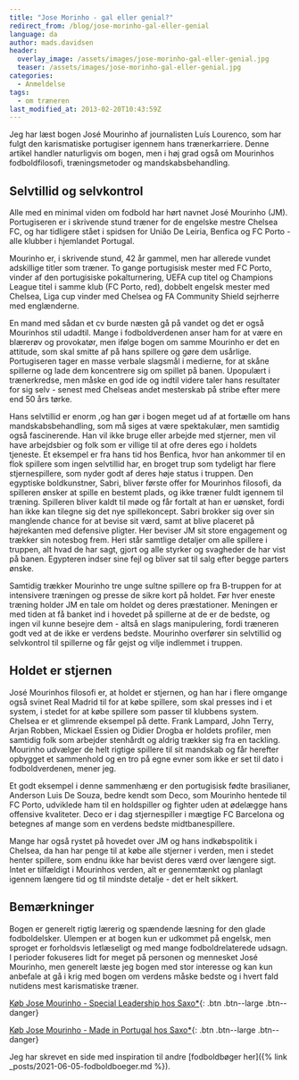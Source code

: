 ```yaml
---
title: "Jose Morinho - gal eller genial?"
redirect_from: /blog/jose-morinho-gal-eller-genial
language: da
author: mads.davidsen
header:
  overlay_image: /assets/images/jose-morinho-gal-eller-genial.jpg
  teaser: /assets/images/jose-morinho-gal-eller-genial.jpg
categories:
  - Anmeldelse
tags:
  - om træneren
last_modified_at: 2013-02-20T10:43:59Z
---
```


Jeg har læst bogen José Mourinho af journalisten Luís Lourenco, som har fulgt den karismatiske portugiser igennem hans trænerkarriere. Denne artikel handler naturligvis om bogen, men i høj grad også om Mourinhos fodboldfilosofi, træningsmetoder og mandskabsbehandling.

Selvtillid og selvkontrol
-------------------------

Alle med en minimal viden om fodbold har hørt navnet José Mourinho (JM). Portugiseren er i skrivende stund træner for de engelske mestre Chelsea FC, og har tidligere stået i spidsen for Uniâo De Leiria, Benfica og FC Porto - alle klubber i hjemlandet Portugal.

Mourinho er, i skrivende stund, 42 år gammel, men har allerede vundet adskillige titler som træner. To gange portugisisk mester med FC Porto, vinder af den portugisiske pokalturnering, UEFA cup titel og Champions League titel i samme klub (FC Porto, red), dobbelt engelsk mester med Chelsea, Liga cup vinder med Chelsea og FA Community Shield sejrherre med englænderne.

En mand med sådan et cv burde næsten gå på vandet og det er også Mourinhos stil udadtil. Mange i fodboldverdenen anser ham for at være en blærerøv og provokatør, men ifølge bogen om samme Mourinho er det en attitude, som skal smitte af på hans spillere og gøre dem usårlige. Portugiseren tager en masse verbale slagsmål i medierne, for at skåne spillerne og lade dem koncentrere sig om spillet på banen. Upopulært i trænerkredse, men måske en god ide og indtil videre taler hans resultater for sig selv - senest med Chelseas andet mesterskab på stribe efter mere end 50 års tørke.

Hans selvtillid er enorm ,og han gør i bogen meget ud af at fortælle om hans mandskabsbehandling, som må siges at være spektakulær, men samtidig også fascinerende. Han vil ikke bruge eller arbejde med stjerner, men vil have arbejdsbier og folk som er villige til at ofre deres ego i holdets tjeneste. Et eksempel er fra hans tid hos Benfica, hvor han ankommer til en flok spillere som ingen selvtillid har, en broget trup som tydeligt har flere stjernespillere, som nyder godt af deres høje status i truppen. Den egyptiske boldkunstner, Sabri, bliver første offer for Mourinhos filosofi, da spilleren ønsker at spille en bestemt plads, og ikke træner fuldt igennem til træning. Spilleren bliver kaldt til møde og får fortalt at han er uønsket, fordi han ikke kan tilegne sig det nye spillekoncept. Sabri brokker sig over sin manglende chance for at bevise sit værd, samt at blive placeret på højrekanten med defensive pligter. Her beviser JM sit store engagement og trækker sin notesbog frem. Heri står samtlige detaljer om alle spillere i truppen, alt hvad de har sagt, gjort og alle styrker og svagheder de har vist på banen. Egypteren indser sine fejl og bliver sat til salg efter begge parters ønske.

Samtidig trækker Mourinho tre unge sultne spillere op fra B-truppen for at intensivere træningen og presse de sikre kort på holdet. Før hver eneste træning holder JM en tale om holdet og deres præstationer. Meningen er med tiden at få banket ind i hovedet på spillerne at de er de bedste, og ingen vil kunne besejre dem - altså en slags manipulering, fordi træneren godt ved at de ikke er verdens bedste. Mourinho overfører sin selvtillid og selvkontrol til spillerne og får gejst og vilje indlemmet i truppen.

Holdet er stjernen
------------------

José Mourinhos filosofi er, at holdet er stjernen, og han har i flere omgange også svinet Real Madrid til for at købe spillere, som skal presses ind i et system, i stedet for at købe spillere som passer til klubbens system. Chelsea er et glimrende eksempel på dette. Frank Lampard, John Terry, Arjan Robben, Mickael Essien og Didier Drogba er holdets profiler, men samtidig folk som arbejder stenhårdt og aldrig trækker sig fra en tackling. Mourinho udvælger de helt rigtige spillere til sit mandskab og får herefter opbygget et sammenhold og en tro på egne evner som ikke er set til dato i fodboldverdenen, mener jeg.

Et godt eksempel i denne sammenhæng er den portugisisk fødte brasilianer, Anderson Luis De Souza, bedre kendt som Deco, som Mourinho hentede til FC Porto, udviklede ham til en holdspiller og fighter uden at ødelægge hans offensive kvaliteter. Deco er i dag stjernespiller i mægtige FC Barcelona og betegnes af mange som en verdens bedste midtbanespillere.

Mange har også rystet på hovedet over JM og hans indkøbspolitik i Chelsea, da han har penge til at købe alle stjerner i verden, men i stedet henter spillere, som endnu ikke har bevist deres værd over længere sigt. Intet er tilfældigt i Mourinhos verden, alt er gennemtænkt og planlagt igennem længere tid og til mindste detalje - det er helt sikkert.

Bemærkninger
------------

Bogen er generelt rigtig lærerig og spændende læsning for den glade fodboldelsker. Ulempen er at bogen kun er udkommet på engelsk, men sproget er forholdsvis letlæseligt og med mange fodboldrelaterede udsagn. I perioder fokuseres lidt for meget på personen og mennesket José Mourinho, men generelt læste jeg bogen med stor interesse og kan kun anbefale at gå i krig med bogen om verdens måske bedste og i hvert fald nutidens mest karismatiske træner.

[Køb Jose Mourinho - Special Leadership hos Saxo\*](https://www.saxo.com/dk/jose-mourinho-special-leadership_luis-lourenco_paperback_9789896551971){: .btn .btn--large .btn--danger}

[Køb Jose Mourinho - Made in Portugal hos Saxo\*](https://www.saxo.com/dk/jose-mourinho-made-in-portugal_luis-lourenco_paperback_9780954684334){: .btn .btn--large .btn--danger}

Jeg har skrevet en side med inspiration til andre [fodboldbøger her]({% link _posts/2021-06-05-fodboldboeger.md %}).
